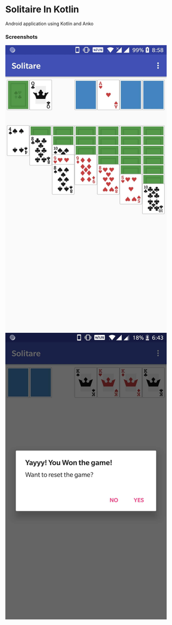 # Solitaire In Kotlin

Android application using Kotlin and Anko

### Screenshots
![playing_solitaire](https://github.com/nb2998/SolitaireInKotlin/blob/master/Screenshots/solitaire_1.jpg)
![game_won](https://github.com/nb2998/SolitaireInKotlin/blob/master/Screenshots/solitaire_won.jpg)
